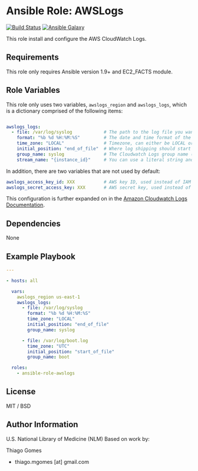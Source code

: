 # **Ansible Role: AWSLogs**

[![Build Status](https://travis-ci.org/thiagomgo/ansible-role-awslogs.svg?branch=master)](https://travis-ci.org/thiagomgo/ansible-role-awslogs) [![Ansible Galaxy](https://img.shields.io/badge/ansible--galaxy-awslogs-blue.svg)](https://galaxy.ansible.com/thiagomgo/awslogs/)

This role install and configure the AWS CloudWatch Logs.

## Requirements

This role only requires Ansible version 1.9+ and EC2_FACTS module.

## Role Variables

This role only uses two variables, `awslogs_region` and `awslogs_logs`, which is a dictionary comprised of the following items:

```yaml

awslogs_logs:
  - file: /var/log/syslog            # The path to the log file you want to ship (required)
    format: "%b %d %H:%M:%S"         # The date and time format of the log file
    time_zone: "LOCAL"               # Timezone, can either be LOCAL or UTC
    initial_position: "end_of_file"  # Where log shipping should start from
    group_name: syslog               # The Cloudwatch Logs group name (required)
    stream_name: "{instance_id}"     # You can use a literal string and/or predefined variables ({instance_id}, {hostname}, {ip_address})
```

In addition, there are two variables that are not used by default:

```yaml
awslogs_access_key_id: XXX           # AWS key ID, used instead of IAM roles
awslogs_secret_access_key: XXX       # AWS secret key, used instead of IAM roles
```

This configuration is further expanded on in the [Amazon Cloudwatch Logs Documentation](http://docs.aws.amazon.com/AmazonCloudWatch/latest/logs/AgentReference.html#d0e2872).

## Dependencies

None

## Example Playbook

```yaml
---

- hosts: all

  vars:
    awslogs_region us-east-1
    awslogs_logs:
      - file: /var/log/syslog
        format: "%b %d %H:%M:%S"
        time_zone: "LOCAL"
        initial_position: "end_of_file"
        group_name: syslog

      - file: /var/log/boot.log
        time_zone: "UTC"
        initial_position: "start_of_file"
        group_name: boot

  roles:
    - ansible-role-awslogs

```

## License

MIT / BSD

## Author Information

U.S. National Library of Medicine (NLM)
Based on work by:

Thiago Gomes
- thiago.mgomes [at] gmail.com
